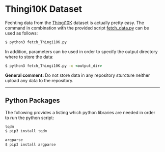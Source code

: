 # Thingi10K Dataset

Fechting data from the [Thingi10K](https://ten-thousand-models.appspot.com/results.html?q=genus%3D0) dataset is actually pretty easy. The command in combination with the provided script [fetch_data.py](./fetch_data.py) can be used as follows:

```cmd
$ python3 fetch_Thingi10K.py 
```

In addition, parameters can be used in order to specify the output directory where to store the data:

```cmd
$ python3 fetch_Thingi10K.py -o <output_dir>
```

**General comment:** Do not store data in any repository sturcture neither upload any data to the repository.

---

## Python Packages
The following provides a listing which python libraries are needed in order to run the python script:

```cmd
tqdm
$ pip3 install tqdm

argparse
$ pip3 install argparse
```